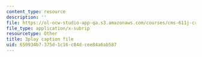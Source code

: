 ```yaml
---
content_type: resource
description: ''
file: https://ol-ocw-studio-app-qa.s3.amazonaws.com/courses/cms-611j-creating-video-games-fall-2014/650934b7375d1c16c84dcee84a6ab587_jbhbJBtS48w.srt
file_type: application/x-subrip
resourcetype: Other
title: 3play caption file
uid: 650934b7-375d-1c16-c84d-cee84a6ab587
---
```

